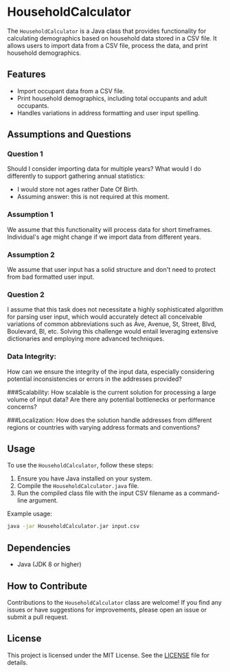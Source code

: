 # HouseholdCalculator

The `HouseholdCalculator` is a Java class that provides functionality for calculating demographics based on household data stored in a CSV file. It allows users to import data from a CSV file, process the data, and print household demographics.

## Features

- Import occupant data from a CSV file.
- Print household demographics, including total occupants and adult occupants.
- Handles variations in address formatting and user input spelling.

## Assumptions and Questions

### Question 1
Should I consider importing data for multiple years? What would I do differently to support gathering annual statistics:
- I would store not ages rather Date Of Birth.
- Assuming answer: this is not required at this moment.

### Assumption 1
We assume that this functionality will process data for short timeframes. Individual's age might change if we import data from different years.

### Assumption 2
We assume that user input has a solid structure and don't need to protect from bad formatted user input.

### Question 2
I assume that this task does not necessitate a highly sophisticated algorithm for parsing user input, which would accurately detect all conceivable variations of common abbreviations such as Ave, Avenue, St, Street, Blvd, Boulevard, Bl, etc. Solving this challenge would entail leveraging extensive dictionaries and employing more advanced techniques.

### Data Integrity: 
How can we ensure the integrity of the input data, especially considering potential inconsistencies or errors in the addresses provided?

###Scalability: 
How scalable is the current solution for processing a large volume of input data? Are there any potential bottlenecks or performance concerns?

###Localization: 
How does the solution handle addresses from different regions or countries with varying address formats and conventions?

## Usage

To use the `HouseholdCalculator`, follow these steps:

1. Ensure you have Java installed on your system.
2. Compile the `HouseholdCalculator.java` file.
3. Run the compiled class file with the input CSV filename as a command-line argument.

Example usage:

```bash
java -jar HouseholdCalculator.jar input.csv
```

## Dependencies

- Java (JDK 8 or higher)

## How to Contribute

Contributions to the `HouseholdCalculator` class are welcome! If you find any issues or have suggestions for improvements, please open an issue or submit a pull request.

## License

This project is licensed under the MIT License. See the [LICENSE](LICENSE) file for details.
